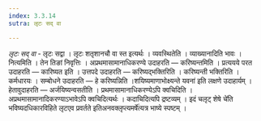 ```yaml
---
index: 3.3.14
sutra: लृटः सद् वा

---
```

_लृटः सद् वा_ - लृटः सद्वा । लृटः शतृशानचौ वा स्त इत्यर्थः । व्यवस्थितेति । व्याख्यानादिति भावः । नित्यमिति । तेन तिङां निवृत्तिः । अप्रथमासामानाधिकरण्ये उदाहरति —  करिष्यन्तमिति । प्रत्ययये परत उदाहरति —  कारिष्यत इति । उत्तपदे उदाहरति —  करिष्यद्भक्तिरिति । करिष्यन्ती भक्तिरिति । कर्मधारयः । सम्बोधने उदाहरति —  हे करिष्यन्निति ।शयिष्यमाणाभोक्ष्यन्ते यवना॑ इति लक्षणे उदाहार्यम् । हेतावुदाहरति —  अर्जयिष्यन्वसतीति । प्रथमासामानाधिकरण्येऽपि क्वचिदिति । अप्रथमासामानादिकरण्याऽभावेऽपि क्वचिदित्यर्थः । कदाचिदित्यपि द्रष्टव्यम् । इदं चलृट् शेषे चे॑ति भविष्यदधिकारविहिते लृटएव प्रवर्तते इतिअनवक्लृप्त्यमर्षे॑त्यत्र भाष्ये स्पष्टम् । 